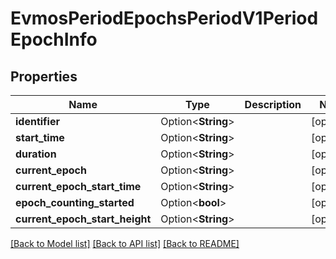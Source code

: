 # EvmosPeriodEpochsPeriodV1PeriodEpochInfo

## Properties

Name | Type | Description | Notes
------------ | ------------- | ------------- | -------------
**identifier** | Option<**String**> |  | [optional]
**start_time** | Option<**String**> |  | [optional]
**duration** | Option<**String**> |  | [optional]
**current_epoch** | Option<**String**> |  | [optional]
**current_epoch_start_time** | Option<**String**> |  | [optional]
**epoch_counting_started** | Option<**bool**> |  | [optional]
**current_epoch_start_height** | Option<**String**> |  | [optional]

[[Back to Model list]](../README.md#documentation-for-models) [[Back to API list]](../README.md#documentation-for-api-endpoints) [[Back to README]](../README.md)


